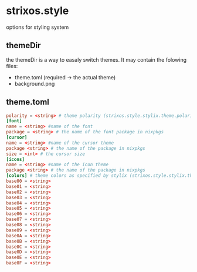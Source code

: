 # strixos.style

options for styling system

## themeDir

the themeDir is a way to easaly switch themes.
It may contain the folowing files:

- theme.toml (required -> the actual theme)
- background.png

## theme.toml

```toml
polarity = <string> # theme polarity (strixos.style.stylix.theme.polarity)
[font]
name = <string> #name of the font
package = <string> # the name of the font package in nixpkgs
[cursor]
name = <string> #name of the cursor theme
package <string> # the name of the package in nixpkgs
size = <int> # the cursor size
[icons]
name = <string> #name of the icon theme
package <string> # the name of the package in nixpkgs
[colors] # theme colors as specified by stylix (strixos.style.stylix.theme.scheme)
base00 = <string> 
base01 = <string> 
base02 = <string> 
base03 = <string> 
base04 = <string> 
base05 = <string> 
base06 = <string> 
base07 = <string> 
base08 = <string> 
base09 = <string> 
base0A = <string> 
base0B = <string> 
base0C = <string> 
base0D = <string> 
base0E = <string> 
base0F = <string> 
```

